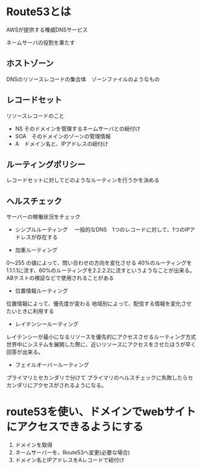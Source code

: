 # Route53とは
AWSが提供する権威DNSサービス

ネームサーバの役割を果たす

## ホストゾーン　
DNSのリソースレコードの集合体　ゾーンファイルのようなもの

## レコードセット
リソースレコードのこと

- NS そのドメインを管理するネームサーバとの紐付け
- SOA　そのドメインのゾーンの管理情報
- A　ドメイン名と、IPアドレスの紐付け

## ルーティングポリシー
レコードセットに対してどのようなルーティンを行うかを決める

## ヘルスチェック
サーバーの稼働状況をチェック

- シンプルルーティング　
一般的なDNS　1つのレコードに対して、1つのIPアドレスが存在する

- 加重ルーティング

0～255 の値によって、問い合わせの方向を変化させる
40%のルーティングを1.1.1.1に流す、60%のルーティングを2.2.2.2に流すというようなことが出来る。
ABテストの検証などで使用されることがある

- 位置情報ルーティング

位置情報によって、優先度が変わる
地域別によって、配信する情報を変化させたいときに利用する

- レイテンシールーティング

レイテンシーが最小になるリソースを優先的にアクセスさせるルーティング方式
世界中にシステムを展開した際に、近いリソースにアクセスをさせたほうが早く回答が出来る。

- フェイルオーバールーティング

プライマリとセカンダリで分けて
プライマリのヘルスチェックに失敗したらセカンダリにアクセスがされるようになる。

# route53を使い、ドメインでwebサイトにアクセスできるようにする
1. ドメインを取得
2. ネームサーバーを、Route53へ変更(必要な場合)
3. ドメイン名とIPアドレスをAレコードで紐付け

